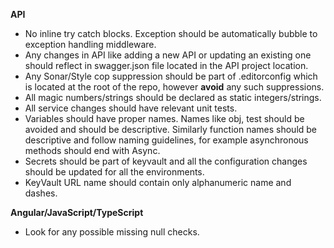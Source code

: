 **API**

- No inline try catch blocks. Exception should be automatically bubble to exception handling middleware.
- Any changes in API like adding a new API or updating an existing one should reflect in swagger.json file located in the API project location.
- Any Sonar/Style cop suppression should be part of .editorconfig which is located at the root of the repo, however **avoid** any such suppressions.
- All magic numbers/strings should be declared as static integers/strings.
- All service changes should have relevant unit tests.
- Variables should have proper names. Names like obj, test should be avoided and should be descriptive. Similarly function names should be descriptive and follow naming guidelines, for example asynchronous methods should end with Async.
- Secrets should be part of keyvault and all the configuration changes should be updated for all the environments.
- KeyVault URL name should contain only alphanumeric name and dashes.

**Angular/JavaScript/TypeScript**
- Look for any possible missing null checks.
